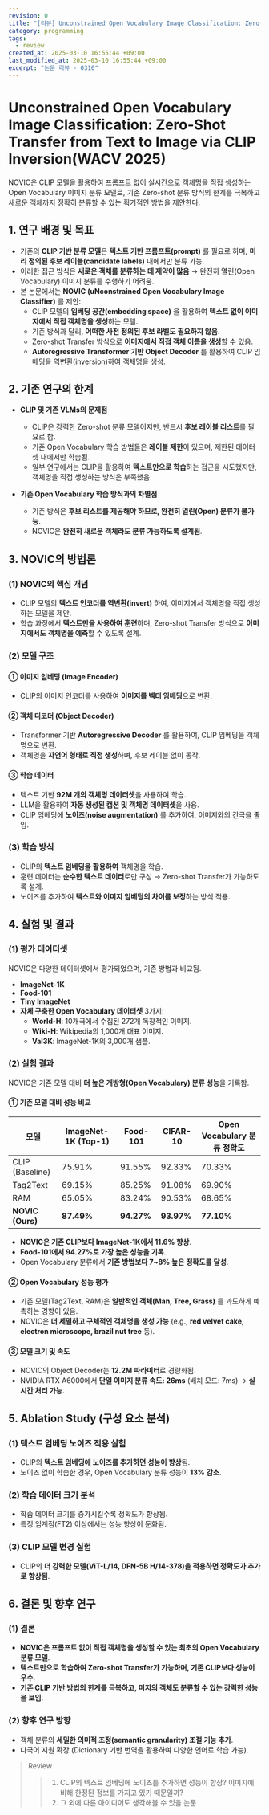 ```yaml
---
revision: 0
title: "[리뷰] Unconstrained Open Vocabulary Image Classification: Zero-Shot Transfer from Text to Image via CLIP Inversion (WACV 2025)"
category: programming
tags:
  - review
created_at: 2025-03-10 16:55:44 +09:00
last_modified_at: 2025-03-10 16:55:44 +09:00
excerpt: "논문 리뷰 - 0310"
---
```


# Unconstrained Open Vocabulary Image Classification: Zero-Shot Transfer from Text to Image via CLIP Inversion(WACV 2025)

NOVIC은 CLIP 모델을 활용하여 프롬프트 없이 실시간으로 객체명을 직접 생성하는 Open Vocabulary 이미지 분류 모델로, 기존 Zero-shot 분류 방식의 한계를 극복하고 새로운 객체까지 정확히 분류할 수 있는 획기적인 방법을 제안한다.




## **1. 연구 배경 및 목표**
- 기존의 **CLIP 기반 분류 모델**은 **텍스트 기반 프롬프트(prompt)** 를 필요로 하며, **미리 정의된 후보 레이블(candidate labels)** 내에서만 분류 가능.
- 이러한 접근 방식은 **새로운 객체를 분류하는 데 제약이 많음** → 완전히 열린(Open Vocabulary) 이미지 분류를 수행하기 어려움.
- 본 논문에서는 **NOVIC (uNconstrained Open Vocabulary Image Classifier)** 를 제안:
  - CLIP 모델의 **임베딩 공간(embedding space)** 을 활용하여 **텍스트 없이 이미지에서 직접 객체명을 생성**하는 모델.
  - 기존 방식과 달리, **어떠한 사전 정의된 후보 라벨도 필요하지 않음**.
  - Zero-shot Transfer 방식으로 **이미지에서 직접 객체 이름을 생성**할 수 있음.
  - **Autoregressive Transformer 기반 Object Decoder** 를 활용하여 CLIP 임베딩을 역변환(inversion)하여 객체명을 생성.



## **2. 기존 연구의 한계**
- **CLIP 및 기존 VLMs의 문제점**
  - CLIP은 강력한 Zero-shot 분류 모델이지만, 반드시 **후보 레이블 리스트**를 필요로 함.
  - 기존 Open Vocabulary 학습 방법들은 **레이블 제한**이 있으며, 제한된 데이터셋 내에서만 학습됨.
  - 일부 연구에서는 CLIP을 활용하여 **텍스트만으로 학습**하는 접근을 시도했지만, 객체명을 직접 생성하는 방식은 부족했음.

- **기존 Open Vocabulary 학습 방식과의 차별점**
  - 기존 방식은 **후보 리스트를 제공해야 하므로, 완전히 열린(Open) 분류가 불가능**.
  - NOVIC은 **완전히 새로운 객체라도 분류 가능하도록 설계됨**.



## **3. NOVIC의 방법론**
### **(1) NOVIC의 핵심 개념**
- CLIP 모델의 **텍스트 인코더를 역변환(invert)** 하여, 이미지에서 객체명을 직접 생성하는 모델을 제안.
- 학습 과정에서 **텍스트만을 사용하여 훈련**하며, Zero-shot Transfer 방식으로 **이미지에서도 객체명을 예측**할 수 있도록 설계.

### **(2) 모델 구조**
#### **① 이미지 임베딩 (Image Encoder)**
- CLIP의 이미지 인코더를 사용하여 **이미지를 벡터 임베딩**으로 변환.

#### **② 객체 디코더 (Object Decoder)**
- Transformer 기반 **Autoregressive Decoder** 를 활용하여, CLIP 임베딩을 객체명으로 변환.
- 객체명을 **자연어 형태로 직접 생성**하며, 후보 레이블 없이 동작.

#### **③ 학습 데이터**
- 텍스트 기반 **92M 개의 객체명 데이터셋**을 사용하여 학습.
- LLM을 활용하여 **자동 생성된 캡션 및 객체명 데이터셋**을 사용.
- CLIP 임베딩에 **노이즈(noise augmentation)** 를 추가하여, 이미지와의 간극을 줄임.

### **(3) 학습 방식**
- CLIP의 **텍스트 임베딩을 활용하여** 객체명을 학습.
- 훈련 데이터는 **순수한 텍스트 데이터**로만 구성 → Zero-shot Transfer가 가능하도록 설계.
- 노이즈를 추가하여 **텍스트와 이미지 임베딩의 차이를 보정**하는 방식 적용.



## **4. 실험 및 결과**
### **(1) 평가 데이터셋**
NOVIC은 다양한 데이터셋에서 평가되었으며, 기존 방법과 비교됨.
- **ImageNet-1K**
- **Food-101**
- **Tiny ImageNet**
- **자체 구축한 Open Vocabulary 데이터셋** 3가지:
  - **World-H**: 10개국에서 수집된 272개 독창적인 이미지.
  - **Wiki-H**: Wikipedia의 1,000개 대표 이미지.
  - **Val3K**: ImageNet-1K의 3,000개 샘플.

### **(2) 실험 결과**
NOVIC은 기존 모델 대비 **더 높은 개방형(Open Vocabulary) 분류 성능**을 기록함.

#### **① 기존 모델 대비 성능 비교**
| 모델 | ImageNet-1K (Top-1) | Food-101 | CIFAR-10 | Open Vocabulary 분류 정확도 
|------|----------------|---------|----------|------------------
| CLIP (Baseline) | 75.91% | 91.55% | 92.33% | 70.33% 
| Tag2Text | 69.15% | 85.25% | 91.08% | 69.90% 
| RAM | 65.05% | 83.24% | 90.53% | 68.65% 
| **NOVIC (Ours)** | **87.49%** | **94.27%** | **93.97%** | **77.10%** 

- **NOVIC은 기존 CLIP보다 ImageNet-1K에서 11.6% 향상**.
- **Food-101에서 94.27%로 가장 높은 성능을 기록**.
- Open Vocabulary 분류에서 **기존 방법보다 7~8% 높은 정확도를 달성**.

#### **② Open Vocabulary 성능 평가**
- 기존 모델(Tag2Text, RAM)은 **일반적인 객체(Man, Tree, Grass)** 를 과도하게 예측하는 경향이 있음.
- NOVIC은 **더 세밀하고 구체적인 객체명을 생성 가능** (e.g., **red velvet cake, electron microscope, brazil nut tree** 등).

#### **③ 모델 크기 및 속도**
- NOVIC의 Object Decoder는 **12.2M 파라미터**로 경량화됨.
- NVIDIA RTX A6000에서 **단일 이미지 분류 속도: 26ms** (배치 모드: 7ms) → **실시간 처리 가능**.



## **5. Ablation Study (구성 요소 분석)**
### **(1) 텍스트 임베딩 노이즈 적용 실험**
- CLIP의 **텍스트 임베딩에 노이즈를 추가하면 성능이 향상**됨.
- 노이즈 없이 학습한 경우, Open Vocabulary 분류 성능이 **13% 감소**.

### **(2) 학습 데이터 크기 분석**
- 학습 데이터 크기를 증가시킬수록 정확도가 향상됨.
- 특정 임계점(FT2) 이상에서는 성능 향상이 둔화됨.

### **(3) CLIP 모델 변경 실험**
- CLIP의 **더 강력한 모델(ViT-L/14, DFN-5B H/14-378)을 적용하면 정확도가 추가로 향상됨**.



## **6. 결론 및 향후 연구**
### **(1) 결론**
- **NOVIC은 프롬프트 없이 직접 객체명을 생성할 수 있는 최초의 Open Vocabulary 분류 모델**.
- **텍스트만으로 학습하여 Zero-shot Transfer가 가능하며, 기존 CLIP보다 성능이 우수**.
- **기존 CLIP 기반 방법의 한계를 극복하고, 미지의 객체도 분류할 수 있는 강력한 성능을 보임**.

### **(2) 향후 연구 방향**
- 객체 분류의 **세밀한 의미적 조정(semantic granularity) 조절 기능 추가**.
- 다국어 지원 확장 (Dictionary 기반 번역을 활용하여 다양한 언어로 학습 가능).





> Review
>> 1. CLIP의 텍스트 임베딩에 노이즈를 추가하면 성능이 향상? 이미지에 비해 한정된 정보를 가지고 있기 때문일까?
>> 2. 그 외에 다른 아이디어도 생각해볼 수 있을 논문


